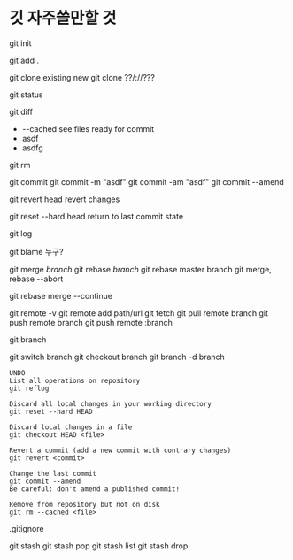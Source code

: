 # 깃 자주쓸만할 것

git init

git add .

git clone existing new
git clone ??/://???

git status

git diff

- --cached see files ready for commit
- asdf
- asdfg

git rm

git commit
git commit -m "asdf"
git commit -am "asdf"
git commit --amend

git revert head  revert changes

git reset --hard head  return to last commit state

git log

git blame 누구?

git merge _branch_
git rebase _branch_
git rebase master branch
git merge, rebase --abort

git rebase merge --continue

git remote -v
git remote add path/url
git fetch
git pull remote branch
git push remote branch
git push remote :branch

git branch

git switch branch
git checkout branch
git branch -d branch

```text
UNDO
List all operations on repository
git reflog

Discard all local changes in your working directory
git reset --hard HEAD

Discard local changes in a file
git checkout HEAD <file>

Revert a commit (add a new commit with contrary changes)
git revert <commit>

Change the last commit
git commit --amend
Be careful: don't amend a published commit!

Remove from repository but not on disk
git rm --cached <file>
```

.gitignore

git stash
git stash pop
git stash list
git stash drop
